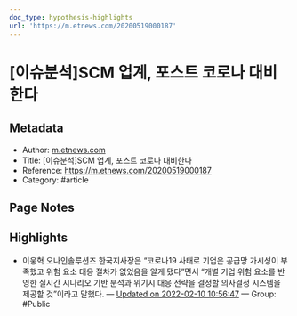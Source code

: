 ```yaml
---
doc_type: hypothesis-highlights
url: 'https://m.etnews.com/20200519000187'
---
```


# [이슈분석]SCM 업계, 포스트 코로나 대비한다

## Metadata
- Author: [m.etnews.com]()
- Title: [이슈분석]SCM 업계, 포스트 코로나 대비한다
- Reference: https://m.etnews.com/20200519000187
- Category: #article

## Page Notes
## Highlights
- 이웅혁 오나인솔루션즈 한국지사장은 “코로나19 사태로 기업은 공급망 가시성이 부족했고 위험 요소 대응 절차가 없었음을 알게 됐다”면서 “개별 기업 위험 요소를 반영한 실시간 시나리오 기반 분석과 위기시 대응 전략을 결정할 의사결정 시스템을 제공할 것”이라고 말했다. — [Updated on 2022-02-10 10:56:47](https://hyp.is/tKy-dooUEeyp3LOrp0CwlQ/m.etnews.com/20200519000187) — Group: #Public



